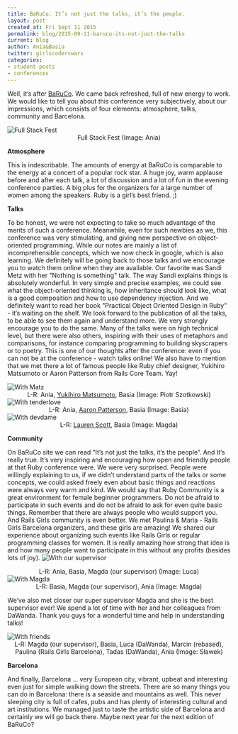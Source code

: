 ```yaml
---
title: BaRuCo. It’s not just the talks, it’s the people.
layout: post
created_at: Fri Sept 11 2015
permalink: blog/2015-09-11-baruco-its-not-just-the-talks
current: blog
author: Ania&Basia
twitter: girlscoderswars
categories: 
- student-posts
- conferences
---
```


Well, it’s after [BaRuCo](http://www.fullstackfest.com/?from_baruco). We came back refreshed, full of new energy to work. We would like to tell you about this conference very subjectively, about our impressions, which consists of four elements: atmosphere, talks, community and Barcelona.

<img src="/img/blog/2015/baruco1.jpg" alt="Full Stack Fest">
<div align="center" class="image-credits">Full Stack Fest (Image: Ania) </div>


__Atmosphere__

This is indescribable. The amounts of energy at BaRuCo is comparable to the energy at a concert of a popular rock star. A huge joy, warm applause before and after each talk, a lot of discussion and a lot of fun in the evening conference parties. A big plus for the organizers for a large number of women among the speakers. Ruby is a girl’s best friend. ;)

__Talks__

To be honest, we were not expecting to take so much advantage of the merits of such a conference. Meanwhile, even for such newbies as we, this conference was very stimulating, and giving new perspective on object-oriented programming. While our notes are mainly a list of incomprehensible concepts, which we now check in google, which is also learning. We definitely will be going back to those talks and we encourage you to watch them online when they are available. Our favorite was Sandi Metz with her "Nothing is something" talk. The way Sandi explains things is absolutely wonderful. In very simple and precise examples, we could see what the object-oriented thinking is, how inheritance should look like, what is a good composition and how to use dependency injection. And we definitely want to read her book "Practical Object Oriented Design in Ruby" - it’s waiting on the shelf. We look forward to the publication of all the talks, to be able to see them again and understand more. We very strongly encourage you to  do the same. Many of the talks were on high technical level, but there were also others, inspiring with their uses of metaphors and comparisons, for instance comparing programming to building skyscrapers or to poetry.
This is one of our thoughts after the conference: even if you can not be at the conference - watch talks online!
We also have to mention that we met there a lot of famous people like Ruby chief designer, Yukihiro Matsumoto or Aaron Patterson from Rails Core Team. Yay!

<img src="/img/blog/2015/barucomatz.jpg" alt="With Matz">
<div align="center" class="image-credits">L-R: Ania, <a href ="https://twitter.com/yukihiro_matz" target="_blank">Yukihiro Matsumoto</a>, Basia (Image: Piotr Szotkowski) </div>


<img src="/img/blog/2015/barucoaaron.jpg" alt="With tenderlove">
<div align="center" class="image-credits">L-R: Ania, <a href="https://twitter.com/tenderlove" target="_blank">Aaron Patterson</a>, Basia (Image: Basia) </div>

<img src="/img/blog/2015/barucolauren.jpg" alt="With devdame">
<div align="center" class="image-credits"> L-R: <a href="https://twitter.com/devdame" target="_blank">Lauren Scott</a>, Basia (Image: Magda)</div>

__Community__

On BaRuCo site we can read “It’s not just the talks, it’s the people”. And It’s really true. It’s very inspiring and encouraging how open and friendly people at that Ruby conference were. We were very surprised. People were willingly explaining to us, if we didn’t understand parts of the talks or some concepts, we could asked freely even about basic things and reactions were always very warm and kind. We would say that Ruby Community is a great environment for female beginner programmers. Do not be afraid to participate in such events and do not be afraid to ask for even quite basic things. Remember that there are always people who would support you.
And Rails Girls community is even better. We met Paulina & Maria - Rails Girls Barcelona organizers, and these girls are amazing! We shared our experience about organizing such events like Rails Girls or regular programming classes for women. It is really amazing how strong that idea is and how many people want to participate in this without any profits (besides lots of joy). 
<img src="/img/blog/2015/barucoMagda.png" alt="With our supervisor">
<div align="center" class="image-credits"> L-R: Ania, Basia, Magda (our supervisor) (Image: Luca)</div>
<img src="/img/blog/2015/barucomagda2.jpg" alt="With Magda">
<div align="center" class="image-credits">L-R: Basia, Magda (our supervisor), Ania (Image: Magda) </div>

We’ve also met closer our super supervisor Magda and she is the best supervisor ever! We spend a lot of time with her and her colleagues from DaWanda. Thank you guys for a wonderful time and help in understanding talks!

<img src="/img/blog/2015/barucopaellainmaians.jpg" alt="With friends">
<div align="center" class="image-credits">L-R: Magda (our supervisor), Basia, Luca (DaWanda), Marcin (rebased), Paulina (Rails Girls Barcelona), Tadas (DaWanda), Ania (Image: Sławek) </div>

__Barcelona__

And finally, Barcelona ... very European city, vibrant, upbeat and interesting even just for simple walking down the streets. There are so many things you can do in Barcelona: there is a seaside and mountains as well. This never sleeping city is full of cafes, pubs and has plenty of interesting cultural and art institutions. We managed just to taste the artistic side of Barcelona and certainly we will go back there. Maybe next year for the next edition of BaRuCo?
